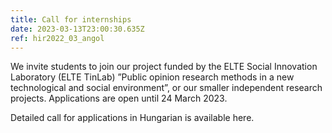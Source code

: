 ```yaml
---
title: Call for internships
date: 2023-03-13T23:00:30.635Z
ref: hir2022_03_angol
---
```

We invite students to join our project funded by the ELTE Social Innovation Laboratory (ELTE TinLab) ”Public opinion research methods in a new technological and social environment”, or our smaller independent research projects. Applications are open until 24 March 2023.  

Detailed call for applications in Hungarian is available here.